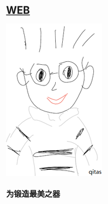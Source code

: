 ﻿#  [WEB](https://github.com/Qitas/web) 



[![sites](qitas/qitas.png)](http://www.qitas.cn)
## 为锻造最美之器

